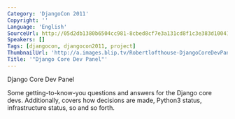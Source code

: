 ```yaml
---
Category: 'DjangoCon 2011'
Copyright: ''
Language: 'English'
SourceUrl: http://05d2db1380b6504cc981-8cbed8cf7e3a131cd8f1c3e383d10041.r93.cf2.rackcdn.com/djangocon-2011/71_django-core-dev-panel.m4v
Speakers: []
Tags: [djangocon, djangocon2011, project]
ThumbnailUrl: 'http://a.images.blip.tv/Robertlofthouse-DjangoCoreDevPanel757-791.jpg'
Title: '"Django Core Dev Panel"'
---
```

Django Core Dev Panel

Some getting-to-know-you questions and answers for the Django core devs.
Additionally, covers how decisions are made, Python3 status, infrastructure
status, so and so forth.

